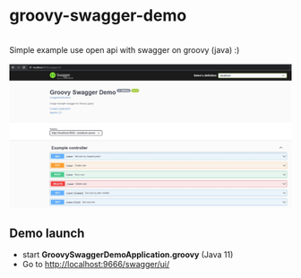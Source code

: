 # groovy-swagger-demo
<br/>
Simple example use open api with swagger on groovy (java) :)
<br/>
<br/>
<img src="./scr-shot.jpg" width="1690">
<br/>

 ## Demo launch

 - start **GroovySwaggerDemoApplication.groovy** (Java 11)
 - Go to [http://localhost:9666/swagger/ui/](http://localhost:9666/swagger/ui/)
